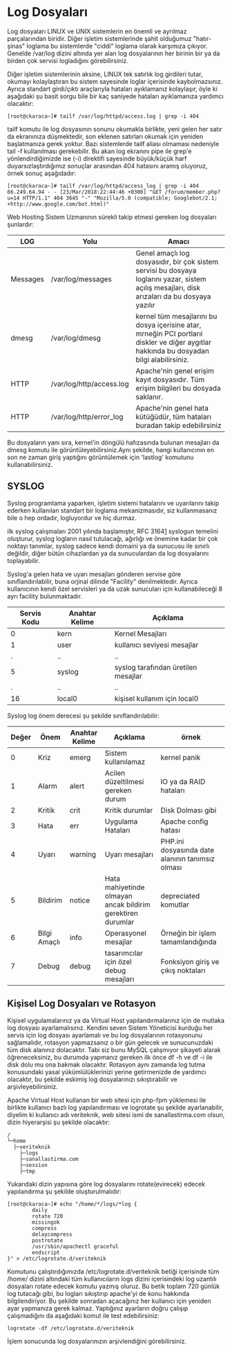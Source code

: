 # Log Dosyaları

Log dosyaları LINUX ve UNIX sistemlerin en önemli ve ayrılmaz parçalarından biridir. Diğer işletim sistemlerinde şahit olduğumuz "hatır-şinas" loglama bu sistemlerde "ciddi" loglama olarak karşımıza çıkıyor. Genelde /var/log dizini altında yer alan log dosyalarının her birinin bir ya da birden çok servisi logladığını görebilirsiniz.

Diğer işletim sistemlerinin aksine, LINUX tek satırlık log girdileri tutar, okumayı kolaylaştıran bu sistem sayesinde loglar içerisinde kaybolmazsınız. Ayrıca standart girdi/çıktı araçlarıyla hataları ayıklamanız kolaylaşır, öyle ki aşağıdaki şu basit sorgu bile bir kaç saniyede hataları ayıklamanıza yardımcı olacaktır:

```
[root@ckaraca~]# tailf /var/log/httpd/access.log | grep -i 404
```

tailf komutu ile log dosyasının sonunu okumakla birlikte, yeni gelen her satır da ekranınıza düşmektedir, son eklenen satırları okumak için yeniden başlatmanıza gerek yoktur. Bazı sistemlerde tailf aliası olmaması nedeniyle tail -f kullanılması gerekebilir. Bu akan log ekranını pipe ile grep'e yönlendirdiğimizde ise (-i) direktifi sayesinde büyük/küçük harf duyarsızlaştırdığımız sonuçlar arasından 404 hatasını aramış oluyoruz, örnek sonuç aşağıdadır:

```
[root@ckaraca~]# tailf /var/log/httpd/access_log | grep -i 404
66.249.64.94 - - [23/Mar/2018:22:44:46 +0300] "GET /forum/member.php?u=14 HTTP/1.1" 404 3645 "-" "Mozilla/5.0 (compatible; Googlebot/2.1; +http://www.google.com/bot.html)"
```

Web Hosting Sistem Uzmanının sürekli takip etmesi gereken log dosyaları şunlardır:

| LOG      | Yolu                     | Amacı                                                                                                                                         |
| -------- | ------------------------ | --------------------------------------------------------------------------------------------------------------------------------------------- |
| Messages | /var/log/messages        | Genel amaçlı log dosyasıdır, bir çok sistem servisi bu dosyaya loglarını yazar, sistem açılış mesajları, disk arızaları da bu dosyaya yazılır |
| dmesg    | /var/log/dmesg           | kernel tüm mesajlarını bu dosya içerisine atar, mrneğin PCI portlarıi diskler ve diğer aygıtlar hakkında bu dosyadan bilgi alabilirsiniz.     |
| HTTP     | /var/log/http/access.log | Apache'nin genel erişim kayıt dosyasıdır. Tüm erişim bilgileri bu dosyada saklanır.                                                           |
| HTTP     | /var/log/http/error\_log | Apache'nin genel hata kütüğüdür, tüm hataları buradan takip edebilirsiniz                                                                     |

Bu dosyaların yanı sıra, kernel'in döngülü hafızasında bulunan mesajları da dmesg komutu ile görüntüleyebilirsiniz.Aynı şekilde, hangi kullanıcının en son ne zaman giriş yaptığını görüntülemek için 'lastlog' komutunu kullanabilirsiniz.

## SYSLOG

Syslog programlama yaparken, işletim sistemi hatalarını ve uyarılarını takip ederken kullanılan standart bir loglama mekanizmasıdır, siz kullanmasanız bile o hep ordadır, logluyordur ve hiç durmaz.

ilk syslog çalışmaları 2001 yılında başlamıştır, RFC 3164[1](http://www.rfc-editor.org/info/rfc3164) syslogun temelini oluşturur, syslog logların nasıl tutulacağı, ağırlığı ve önemine kadar bir çok noktayı tanımlar, syslog sadece kendi domaini ya da sunucusu ile sınırlı değildir, diğer bütün cihazlardan ya da sunuculardan da log dosyalarını toplayabilir.

Syslog'a gelen hata ve uyarı mesajları gönderen servise göre sınıflandırılabilir, buna orjinal dilinde "Facility" denilmektedir. Ayrıca kullanıcının kendi özel servisleri ya da uzak sunucuları için kullanabileceği 8 ayrı facility bulunmaktadır.

| Servis Kodu | Anahtar Kelime | Açıklama                            |
| ----------- | -------------- | ----------------------------------- |
| 0           | kern           | Kernel Mesajları                    |
| 1           | user           | kullanıcı seviyesi mesajlar         |
| .           | ..             | ..                                  |
| 5           | syslog         | syslog tarafından üretilen mesajlar |
| .           | ..             | ..                                  |
| 16          | local0         | kişisel kullanım için local0        |

Syslog log önem derecesi şu şekilde sınıflandırılabilir:

| Değer | Önem         | Anahtar Kelime | Açıklama                                                    | örnek                                            |
| ----- | ------------ | -------------- | ----------------------------------------------------------- | ------------------------------------------------ |
| 0     | Kriz         | emerg          | Sistem kullanılamaz                                         | kernel panik                                     |
| 1     | Alarm        | alert          | Acilen düzeltilmesi gereken durum                           | IO ya da RAID hataları                           |
| 2     | Kritik       | crit           | Kritik durumlar                                             | Disk Dolması gibi                                |
| 3     | Hata         | err            | Uygulama Hataları                                           | Apache config hatası                             |
| 4     | Uyarı        | warning        | Uyarı mesajları                                             | PHP.ini dosyasında date alanının tanımsız olması |
| 5     | Bildirim     | notice         | Hata mahiyetinde olmayan ancak bildirim gerektiren durumlar | depreciated komutlar                             |
| 6     | Bilgi Amaçlı | info           | Operasyonel mesajlar                                        | Örneğin bir işlem tamamlandığında                |
| 7     | Debug        | debug          | tasarımcılar için özel debug mesajları                      | Fonksiyon giriş ve çıkış noktaları               |

## Kişisel Log Dosyaları ve Rotasyon

Kişisel uygulamalarınız ya da Virtual Host yapılandırmalarınız için de mutlaka log dosyası ayarlamalısınız. Kendini seven Sistem Yöneticisi kurduğu her servis için log dosyası ayarlamalı ve bu log dosyalarının rotasyonunu sağlamalıdır, rotasyon yapmazsanız o bir gün gelecek ve sunucunuzdaki tüm disk alanınız dolacaktır. Tabi siz bunu MySQL çalışmıyor şikayeti alarak öğreneceksiniz, bu durumda yapmanız gereken ilk önce df -h ve df -i ile disk dolu mu ona bakmak olacaktır. Rotasyon aynı zamanda log tutma konusundaki yasal yükümlülüklerinizi yerine getirmenizde de yardımcı olacaktır, bu şekilde eskimiş log dosyalarınızı sıkıştırabilir ve arşivleyebilirsiniz.

Apache Virtual Host kullanan bir web sitesi için php-fpm yüklemesi ile birlikte kullanıcı bazlı log yapılandırması ve logrotate şu şekilde ayarlanabilir, diyelim ki kullanıcı adı veriteknik, web sitesi ismi de sanallastirma.com olsun, dizin hiyerarşisi şu şekilde olacaktır:

```
/                            
└─home
  ├─veriteknik
    ├─logs
    ├─sanallastirma.com
    ├─session
    ├─tmp
```

Yukarıdaki dizin yapısına göre log dosyalarını rotate(evirecek) edecek yapılandırma şu şekilde oluşturulmalıdır:

```
[root@ckaraca~]# echo "/home/*/logs/*log { 
        daily 
        rotate 720 
        missingok 
        compress 
        delaycompress 
        postrotate 
        /usr/sbin/apachectl graceful 
        endscript 
}" > /etc/logrotate.d/veriteknik
```

Komutunu çalıştırdığımızda /etc/logrotate.d/veriteknik betiği içerisinde tüm /home/ dizini altındaki tüm kullanıcıların logs dizini içerisindeki log uzantılı dosyaları rotate edecek komutu yazmış oluruz. Bu betik toplam 720 günlük log tutacağı gibi, bu logları sıkıştırıp apache'yi de konu hakkında bilgilendiriyor. Bu şekilde sonradan açacağınız her kullanıcı için yeniden ayar yapmanıza gerek kalmaz. Yaptığınız ayarların doğru çalışıp çalışmadığını da aşağıdaki komut ile test edebilirsiniz:

```
logrotate -df /etc/logrotate.d/veriteknik
```

İşlem sonucunda log dosyalarınızın arşivlendiğini görebilirsiniz.
